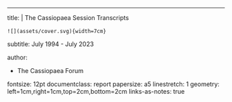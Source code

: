 ---
title: |
    The Cassiopaea Session Transcripts
    
    ![](assets/cover.svg){width=7cm}  
subtitle: July 1994 - July 2023

author:
- The Cassiopaea Forum

fontsize: 12pt
documentclass: report
papersize: a5
linestretch: 1
geometry: left=1cm,right=1cm,top=2cm,bottom=2cm
links-as-notes: true
